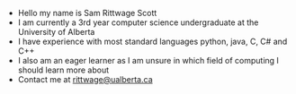 - Hello my name is Sam Rittwage Scott
- I am currently a 3rd year computer science undergraduate at the University of Alberta
- I have experience with most standard languages python, java, C, C# and C++
- I also am an eager learner as I am unsure in which field of computing I should learn more about
- Contact me at rittwage@ualberta.ca

